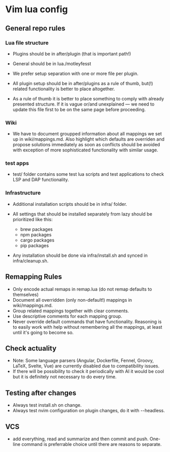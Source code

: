# Vim lua config

## General repo rules

### Lua file structure
- Plugins should be in after/plugin (that is important path!)
- General should be in lua./motleyfesst

- We prefer setup separation with one or more file per plugin.
- All plugin setup should be in after/plugins as a rule of thumb, but(!) related functionality is better to place altogether.
- As a rule of thumb it is better to place something to comply with already presented structure. If it is vague or/and unexplained — we need to update this file first to be on the same page before proceeding.

### Wiki
- We have to document groupped information about all mappings we set up in wiki/mappings.md.
Also highlight which defaults are overriden and propose solutions immediately as soon as conflicts should be avoided with exception of more sophisticated functionality with similar usage.

### test apps
- test/ folder contains some test lua scripts and test applications to check LSP and DAP functionality.


### Infrastructure
- Additional installation scripts should be in infra/ folder.

- All settings that should be installed separately from lazy should be prioritized like this:
  - brew packages
  - npm packages
  - cargo packages
  - pip packages

- Any installation should be done via infra/install.sh and synced in infra/cleanup.sh.

## Remapping Rules
- Only encode actual remaps in remap.lua (do not remap defaults to themselves)
- Document all overridden (only non-default!) mappings in wiki/mappings.md.
- Group related mappings together with clear comments.
- Use descriptive comments for each mapping group.
- Never override default commands that have functionality. Reasoning is to easily work with help without remembering all the mappings, at least until it's going to become so.

## Check actuality
- Note: Some language parsers (Angular, Dockerfile, Fennel, Groovy, LaTeX, Svelte, Vue) are currently disabled due to compatibility issues.
- If there will be possibility to check it periodically with AI it would be cool but it is definitely not necessary to do every time.

## Testing after changes
- Always test install.sh on change.
- Always test nvim configuration on plugin changes, do it with --headless.

## VCS
- add everything, read and summarize and then commit and push. One-line command is preferrable choice until there are reasons to separate.
